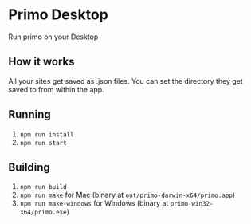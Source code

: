 # Primo Desktop

Run primo on your Desktop

## How it works

All your sites get saved as .json files. You can set the directory they get saved to from within the app. 

## Running 

1. `npm run install`
1. `npm run start`

## Building 

1. `npm run build`
1. `npm run make` for Mac (binary at `out/primo-darwin-x64/primo.app`)
1. `npm run make-windows` for Windows (binary at `primo-win32-x64/primo.exe`)